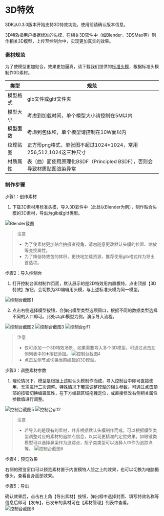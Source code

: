 # 3D特效


SDK从0.3.0版本开始支持3D特效功能，使用前请确认版本信息。

3D特效指用户根据标准的头模，在相关3D软件中（如Blender，3DSMax等）制作相关3D模型，上传至控制台中，实现更加真实的效果。

### 素材规范

为了使模型更加贴合，效果更加逼真，请下载我们提供的[标准头模](https://webar-static.tencent-cloud.com/assets/model/3D-temp.glb)，根据标准头模制作3D素材。

| 类型 | 规范 |
|---------|---------|
| 模型格式 | glb文件或gltf文件夹 |
| 模型大小 | 考虑到加载时间，单个模型大小请控制在5M以内 |
| 模型面数 | 考虑到包体积，单个模型请控制在10W面以内  |
| 纹理贴图 | 正方形png格式，单张图不超过1024*1024，常用256,512,1024这三种尺寸 |
| 材质属性 | 表（曲）面使用原理化BSDF（Principled BSDF），否则会导致材质贴图渲染异常 |

### 制作步骤

步骤1：创作素材

1. 下载3D素材用标准头模，导入3D软件中（此处以Blender为例），制作贴合头模的3D素材，导出为glb或gltf类型。

![Blender截图](https://webar-static.tencent-cloud.com/docs/console/3D/Blender-1.png)

>注意
>
>- 为了使素材更加贴合拍摄者视角，请勿随意更改默认头模的位置、缩放等变换属性。
>- 为了降低特效包的体积，更快地加载资源，推荐使用glb格式作为导出首选项。

步骤2：导入控制台

1. 打开控制台素材制作页面，默认展示的是2D特效用内置模特，点击顶部【3D特效】按钮，会切换为3D编辑用头模，与上述标准头模为同一模型。

![控制台截图1](https://webar-static.tencent-cloud.com/docs/console/3D/console-1.png)


2. 点击右侧选择模型按钮，会弹出模型类型选项窗口，根据不同的数据类型选择不同的入口即可。此处以glb模型为例，演示导入流程。

![控制台截图2](https://webar-static.tencent-cloud.com/docs/console/3D/console-2.png)
![控制台截图3](https://webar-static.tencent-cloud.com/docs/console/3D/console-3.png)
![控制台gif1](https://webar-static.tencent-cloud.com/docs/console/3D/gif-1.gif)


>注意
>
>- 仅可添加一个3D特效场景，如果需要导入多个3D模型，可通过点击左侧列表中的➕按钮添加。
> ![控制台截图4](https://webar-static.tencent-cloud.com/docs/console/3D/console-4.png)
>-  点击左侧节点切换当前编辑的3D模型。


步骤3：调整素材参数

1. 理论情况下，模型是根据上述默认头模制作而成，导入控制台中即可直接使用，无需进行二次调整。特殊情况下若需调整模型的相关参数，可通过点击顶部的按钮切换编辑属性，在下方编辑区域拖拽定位，或直接修改右侧相关属性参数值进行调整。

![控制台截图5](https://webar-static.tencent-cloud.com/docs/console/3D/console-5.png)
![控制台gif2](https://webar-static.tencent-cloud.com/docs/console/3D/gif-2.gif)

>注意
>
>- 若导入的是现有的素材，并非根据默认头模制作而成，可以根据模型类型调整对应的素材的追踪点信息，以实现更精准的定位效果。如眼镜类模型可以选择鼻梁作为追踪点，胡子类类型可以选择人中作为追踪点等。
![控制台截图6](https://webar-static.tencent-cloud.com/docs/console/3D/console-6.png)

步骤4：预览效果

右侧的预览窗口可以预览素材置于内置模特人脸之上的效果，也可以切换为电脑摄像头，查看自身面部效果。

步骤5：导出

确认效果后，点击右上角【导出素材】按钮，弹出框中选择封面、填写特效名称等信息后即可【发布】，已发布的素材可在【素材管理】列表中查看。
![控制台截图6](https://webar-static.tencent-cloud.com/docs/console/3D/console-7.png)
